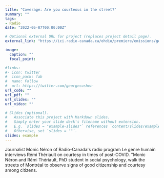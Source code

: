 ```yaml
---
title: "Coverage: Are you courteous in the street?"
summary: ""
tags:
- Radio
date: "2022-05-07T00:00:00Z"

# Optional external URL for project (replaces project detail page).
external_link: "https://ici.radio-canada.ca/ohdio/premiere/emissions/genre-humain/episodes/625907/rattrapage-du-samedi-7-mai-2022"

image:
  caption: ""
  focal_point:

#links:
#- icon: twitter
#  icon_pack: fab
#  name: Follow
#  url: https://twitter.com/georgecushen
url_code: ""
url_pdf: ""
url_slides: ""
url_video: ""

# Slides (optional).
#   Associate this project with Markdown slides.
#   Simply enter your slide deck's filename without extension.
#   E.g. `slides = "example-slides"` references `content/slides/example-slides.md`.
#   Otherwise, set `slides = ""`.
slides: example
---
```


Journalist Monic Néron of Radio-Canada's radio program Le genre humain interviews Rémi Thériault on courtesy in times of post-COVID. "Monic Néron and Rémi Thériault, PhD student in social psychology, walk the streets of Montréal to observe signs of good citizenship and courtesy among citizens.
